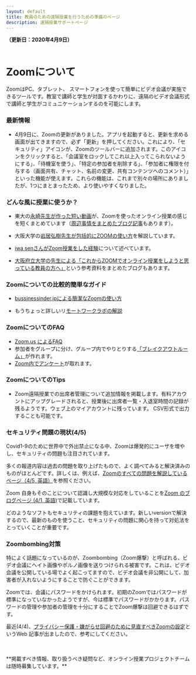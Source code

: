 ```yaml
---
layout: default
title: 教員のための遠隔授業を行うための準備のページ
description: 遠隔授業サポートページ
---
```


**（更新日：2020年4月9日）**
<br />
<br />

# Zoomについて
ZoomはPC、タブレット、 スマートフォンを使って簡単にビデオ会議が実施できるツールです。教室で講師と学生が対面するかわりに、遠隔のビデオ会議形式で講師と学生がコミュニケーションするのを可能にします。

### 最新情報

- 4月9日に、Zoomの更新がありました。アプリを起動すると、更新を求める画面が出てきますので、必ず「更新」を押してください。これにより、「セキュリティ」アイコンが、Zoomのツールバーに追加されます。このアイコンをクリックすると、「会議室をロックしてこれ以上入ってこられないようにする」、「待機室を使う」、「特定の参加者を削除する」、「参加者に権限を付与する（画面共有、チャット、名前の変更、共有コンテンツへのコメント）」といった機能が使えます。これらの機能は、これまで別々の場所にありましたが、1つにまとまったため、より使いやすくなりました。

### どんな風に授業に使うか？

- 東大の[永崎先生が作った短い動画](https://www.youtube.com/watch?time_continue=108&v=SBmVtwG_ovQ&feature=emb_logo)が、Zoomを使ったオンライン授業の感じを短くまとめています（[周辺事情をまとめたブログ記事](https://digitalnagasaki.hatenablog.com/entry/2020/03/15/002904 )もあります）。

- 大阪大学の[岩居弘樹先生が包括的にZOOMの使い方](https://zoom.les.cmc.osaka-u.ac.jp)を解説しています。

- [iwa senさんがZoom授業をした経験](https://www.youtube.com/watch?v=Gus1tlMcE6E&feature=youtu.be)について述べています。
- [大阪府立大学の先生による「これからZOOMでオンライン授業をしようと思っている教員の方へ」](https://qingyuan.sakura.ne.jp/wp/?p=4121)という参考資料をまとめたブログもあります。

### Zoomについての比較的簡単なガイド

- [bussinessinder.jpによる簡潔なZoomの使い方](https://www.businessinsider.jp/post-208979)

- もうちょっと詳しいリ[モートワークラボの解説](https://www.remotework-labo.jp/2018/01/zoom_beginner/)

### ZoomについてのFAQ

- [Zoom.us によるFAQ]( https://support.zoom.us/hc/ja/sections/200277708-よくある質問)
- 参加者をグループに分け、グループ内でやりとりする[「ブレイクアウトルーム」](https://support.zoom.us/hc/ja/articles/206476093-ブレイクアウトルーム入門)が作れます。
- [Zoom内でアンケート](https://zoomy.info/how_to_use_questionnaire/)が取れます。

### ZoomについてのTips

- Zoom遠隔授業での出席者管理について追加情報を掲載します。有料アカウントにアップグレードされると、授業後に出席者一覧・入退室時間の記録が残るようです。ウェブ上のマイアカウントに残っています。 CSV形式で出力することも可能です。

### セキュリティ問題の現状(4/5)

Covid1-9のために世界中で外出禁止になる中、Zoomは爆発的にユーザを増やし、セキュリティの問題も注目されています。

多くの報道内容は過去の問題を取り上げたもので、よく調べてみると解決済みのものがほとんどです。詳しくは、例えば、[Zoomのすべての問題を解説しているページ（4/5, 英語）](https://www.tomsguide.com/news/zoom-security-privacy-woes)を参照ください。

Zoom 自身もそのことについて認識し大規模な対応をしていることを[Zoom のブログページ (4/1, 英語)](https://blog.zoom.us/wordpress/2020/04/01/a-message-to-our-users/)で記載しています。

どのようなソフトもセキュリティの課題を抱えています。新しいversionで解決するので、最新のものを使うこと、セキュリティの問題に関心を持って対処法をとっていくことが重要です。

### Zoombombing対策

特によく話題になっているのが、Zoombombing（Zoom爆撃）と呼ばれる、ビデオ会議にヘイト画像やポルノ画像を送りつけられる被害です。これは、ビデオ会議を公開している場でよく起こってますので、ビデオ会議を非公開にして、加害者が入れないようにすることで防ぐことができます。

Zoomでは、会議にパスワードをかけられます。初期のZoomではパスワードが標準になっていなかったようですが、今は標準でパスワードがかかります。パスワードの管理や参加者の管理を十分にすることでZoom爆撃は回避できるはずです。

最近(4/4)、[プライバシー保護・嫌がらせ回避のために見直すべきZoomの設定](https://p2ptk.org/privacy/3163)というWeb 記事が出ましたので、参考にしてください。　

<br />
<br />
**掲載すべき情報、取り扱うべき疑問など、オンライン授業プロジェクトチームは随時募集しています。**
<br />
<br />